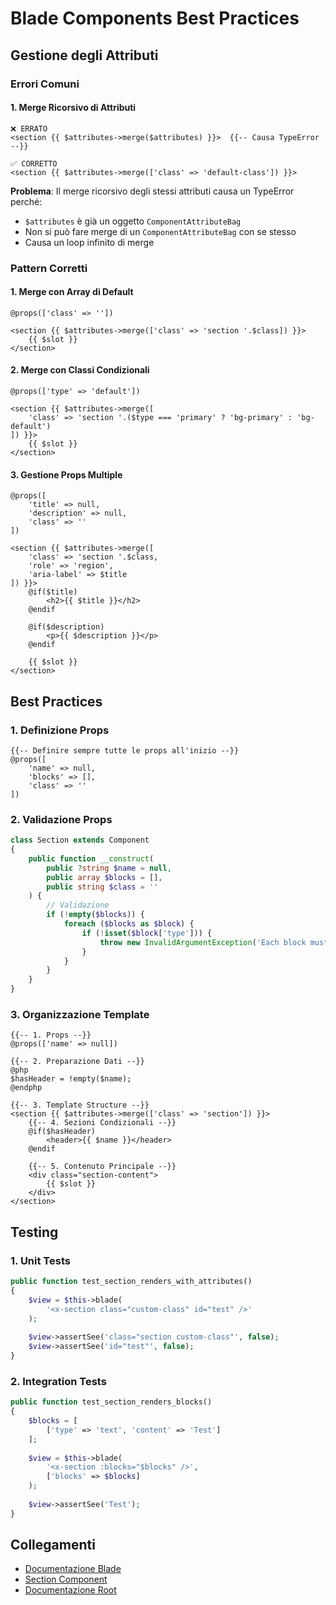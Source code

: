 # Blade Components Best Practices

## Gestione degli Attributi

### Errori Comuni

#### 1. Merge Ricorsivo di Attributi
```blade
❌ ERRATO
<section {{ $attributes->merge($attributes) }}>  {{-- Causa TypeError --}}

✅ CORRETTO
<section {{ $attributes->merge(['class' => 'default-class']) }}>
```

**Problema**: Il merge ricorsivo degli stessi attributi causa un TypeError perché:
- `$attributes` è già un oggetto `ComponentAttributeBag`
- Non si può fare merge di un `ComponentAttributeBag` con se stesso
- Causa un loop infinito di merge

### Pattern Corretti

#### 1. Merge con Array di Default
```blade
@props(['class' => ''])

<section {{ $attributes->merge(['class' => 'section '.$class]) }}>
    {{ $slot }}
</section>
```

#### 2. Merge con Classi Condizionali
```blade
@props(['type' => 'default'])

<section {{ $attributes->merge([
    'class' => 'section '.($type === 'primary' ? 'bg-primary' : 'bg-default')
]) }}>
    {{ $slot }}
</section>
```

#### 3. Gestione Props Multiple
```blade
@props([
    'title' => null,
    'description' => null,
    'class' => ''
])

<section {{ $attributes->merge([
    'class' => 'section '.$class,
    'role' => 'region',
    'aria-label' => $title
]) }}>
    @if($title)
        <h2>{{ $title }}</h2>
    @endif
    
    @if($description)
        <p>{{ $description }}</p>
    @endif
    
    {{ $slot }}
</section>
```

## Best Practices

### 1. Definizione Props
```blade
{{-- Definire sempre tutte le props all'inizio --}}
@props([
    'name' => null,
    'blocks' => [],
    'class' => ''
])
```

### 2. Validazione Props
```php
class Section extends Component
{
    public function __construct(
        public ?string $name = null,
        public array $blocks = [],
        public string $class = ''
    ) {
        // Validazione
        if (!empty($blocks)) {
            foreach ($blocks as $block) {
                if (!isset($block['type'])) {
                    throw new InvalidArgumentException('Each block must have a type');
                }
            }
        }
    }
}
```

### 3. Organizzazione Template
```blade
{{-- 1. Props --}}
@props(['name' => null])

{{-- 2. Preparazione Dati --}}
@php
$hasHeader = !empty($name);
@endphp

{{-- 3. Template Structure --}}
<section {{ $attributes->merge(['class' => 'section']) }}>
    {{-- 4. Sezioni Condizionali --}}
    @if($hasHeader)
        <header>{{ $name }}</header>
    @endif
    
    {{-- 5. Contenuto Principale --}}
    <div class="section-content">
        {{ $slot }}
    </div>
</section>
```

## Testing

### 1. Unit Tests
```php
public function test_section_renders_with_attributes()
{
    $view = $this->blade(
        '<x-section class="custom-class" id="test" />'
    );
    
    $view->assertSee('class="section custom-class"', false);
    $view->assertSee('id="test"', false);
}
```

### 2. Integration Tests
```php
public function test_section_renders_blocks()
{
    $blocks = [
        ['type' => 'text', 'content' => 'Test']
    ];
    
    $view = $this->blade(
        '<x-section :blocks="$blocks" />',
        ['blocks' => $blocks]
    );
    
    $view->assertSee('Test');
}
```

## Collegamenti
- [Documentazione Blade](https://laravel.com/project_docs/blade)
- [Section Component](section-component.md)
- [Documentazione Root](../../../../project_docs/components.md) 
